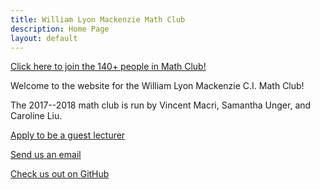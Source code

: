 ```yaml
---
title: William Lyon Mackenzie Math Club
description: Home Page
layout: default
---
```


<div class="big">
	<a href="https://docs.google.com/forms/d/e/1FAIpQLSep96V56cLMw8NlLrIVQUZOxjBxU7iJSyFpDpnj6kJT8ZCfVw/viewform?usp=sf_link">Click here to join the 140+ people in Math Club!</a>
</div>

Welcome to the website for the William Lyon Mackenzie C.I. Math Club!

The 2017--2018 math club is run by Vincent Macri, Samantha Unger, and Caroline Liu.

[Apply to be a guest lecturer](https://docs.google.com/forms/d/e/1FAIpQLSd9JaZl7vY55LYRP9iUShm8M-RnZyhLyJWiTCd_rmvSsUeOqw/viewform?usp=sf_link)

[Send us an email](mailto:math@vincemacri.ca)

[Check us out on GitHub](https://github.com/MackenzieMathClub)
